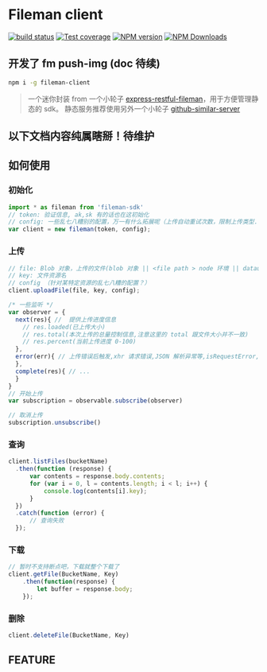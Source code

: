 # Fileman client

[![build status](https://img.shields.io/travis/big-wheel/fileman-client/master.svg?style=flat-square)](https://travis-ci.org/big-wheel/fileman-client)
[![Test coverage](https://img.shields.io/codecov/c/github/big-wheel/fileman-client.svg?style=flat-square)](https://codecov.io/github/big-wheel/fileman-client?branch=master)
[![NPM version](https://img.shields.io/npm/v/fileman-client.svg?style=flat-square)](https://www.npmjs.com/package/fileman-client)
[![NPM Downloads](https://img.shields.io/npm/dm/fileman-client.svg?style=flat-square&maxAge=43200)](https://www.npmjs.com/package/fileman-client)

## 开发了 fm push-img (doc 待续)

```bash
npm i -g fileman-client
```

> 一个迷你封装 from 一个小轮子 [express-restful-fileman](https://github.com/imcuttle/express-restful-fileman)，用于方便管理静态的 sdk。
静态服务推荐使用另外一个小轮子 [github-similar-server](https://github.com/imcuttle/github-similar-server)

## 以下文档内容纯属瞎掰！待维护

## 如何使用
### 初始化
```javascript
import * as fileman from 'fileman-sdk'
// token: 验证信息, ak,sk 有的话也在这初始化
// config: 一些乱七八糟别的配置，万一有什么拓展呢（上传自动重试次数，限制上传类型..
var client = new fileman(token, config);
```

### 上传
```javascript
// file: Blob 对象，上传的文件(blob 对象 || <file path > node 环境 || dataurl ...)
// key: 文件资源名
// config （针对某特定资源的乱七八糟的配置？）
client.uploadFile(file, key, config);

/* 一些监听 */
var observer = {
  next(res){ //  提供上传进度信息
    // res.loaded(已上传大小)
    // res.total(本次上传的总量控制信息,注意这里的 total 跟文件大小并不一致)
    // res.percent(当前上传进度 0-100)
  },
  error(err){ // 上传错误后触发,xhr 请求错误,JSON 解析异常等,isRequestError,reqId,code,message
  }, 
  complete(res){ // ...
  }
}
// 开始上传
var subscription = observable.subscribe(observer)

// 取消上传
subscription.unsubscribe()
```

### 查询
```javascript
client.listFiles(bucketName)
  .then(function (response) {
      var contents = response.body.contents;
      for (var i = 0, l = contents.length; i < l; i++) {
          console.log(contents[i].key);
      }
  })
  .catch(function (error) {
      // 查询失败
  });
```

### 下载

```javascript
// 暂时不支持断点吧，下载就整个下载了
client.getFile(BucketName, Key)
    .then(function(response) {
        let buffer = response.body;
    });
```

### 删除
```javascript
client.deleteFile(BucketName, Key)
```


## FEATURE
